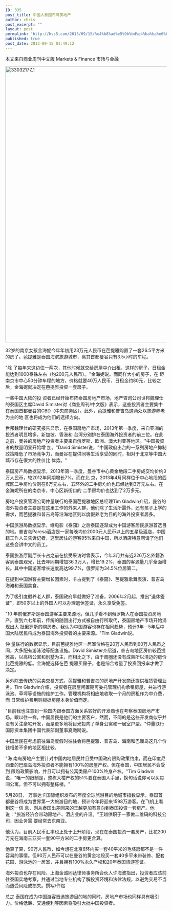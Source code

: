 ```yaml
---
ID: 335
post_title: 中国人泰国布阵房地产
author: chris
post_excerpt: ""
layout: post
permalink: 'http://hss5.com/2013/09/15/%e4%b8%ad%e5%9b%bd%e4%ba%ba%e6%b3%b0%e5%9b%bd%e5%b8%83%e9%98%b5%e6%88%bf%e5%9c%b0%e4%ba%a7/'
published: true
post_date: 2013-09-15 01:49:12
---
```

<p>本文来自商业周刊中文版 Markets &amp; Finance 市场与金融</p> <p><a href="http://blog.8toy.com/wp-content/uploads/2013/09/33032177_1.jpg"><img style="background-image: none; border-bottom: 0px; border-left: 0px; padding-left: 0px; padding-right: 0px; display: inline; border-top: 0px; border-right: 0px; padding-top: 0px" title="33032177_1" border="0" alt="33032177_1" src="http://blog.8toy.com/wp-content/uploads/2013/09/33032177_1_thumb.jpg" width="546" height="859"></a></p> <p>32岁的南京女孩金海妮今年年初用23万元人民币在芭提雅购置了一套26.5平方米的房子。芭提雅是泰国海滨旅游城市，离其首都曼谷只有3.5小时的车程。</p> <p>"除 了每年来这边住一两次，其他时候就交给房屋中介出租，这样的房子，日租金能达到1000泰铢左右（约200元人民币）。"金海妮说。而同样大小的房子，在 距南京市中心50分钟车程的地方，价格就要40万人民币，日租金约80元，比较之后，金海妮就决定在芭提雅投资一套房子。</p> <p>一些中国大陆的投 资者已经开始布阵泰国房地产市场，地产咨询公司世邦魏理仕的泰国区主席David Simister对《商业周刊/中文版》表示，这些投资者主要集中在泰国首都曼谷的CBD（中央商务区）。此外，芭提雅和普吉岛这两处以旅游养老为主的地 区也将成为他们的选择方向。</p> <p>世邦魏理仕的研究报告显示，在泰国房地产市场，2013年第一季度，来自亚洲的投资者明显增多，新加坡、香港和 台湾分别排在泰国海外投资者的前三位。在此之前，曼谷的房地产投资者主要来自俄罗斯、欧洲、澳大利亚等地区。"中国投资者的数量明显开始增 加。"David Simister说，"中国政府出台的一系列房地产抑制政策降低了市场竞争力，而曼谷在提供同等生活享受的同时，相对于北京等中国大城市存在很大的性价比 优势。"</p> <p>泰国房产局数据显示，2013年第一季度，曼谷市中心黄金地段二手房成交均价约3万人民币，较2012年同期增长7%。而在北 京，2013年4月同样位于中心地段的西城区二手房均价则在6万元左右，五环外的二手房均价也已经达到3万元左右。在金海妮所在的南京市，中心区新街口的 二手房均价也达到了2万多元。</p> <p>房地产投资管理公司仲量联行的泰国芭提雅地区总经理Tim Gladwin介绍，曼谷的海外投资者主要是在这里工作的外来人群，他们除了生活所需外，还有孩子上学的需求，而芭提雅和普吉岛等沿海地区则以度假养老为目的的海外投资者居多。</p> <p>中国旅游局数据显示，继电影《泰囧》之后泰国逐渐成为中国游客居民旅游首选目的地。普吉岛Paresa酒店是一家每晚均价2000元人民币以上的五星级酒店，中国籍工作人员告诉记者，这里居住的游客95%来自中国，所以酒店特意聘请了他们这些会讲中文的员工。</p> <p>泰国旅游厅副厅长卡占之前在接受采访时曾表示，今年3月共有近226万名外籍游客到泰国观光，比去年同期增加36.3万人，增长19.2%，泰国的客源量几乎全面增长。其中中国游客增长速度高达99.7%，俄罗斯为34.5%位居第二。</p> <p>在提到中国游客主要增长因素时，卡占提到了《泰囧》、芭提雅歌舞表演、普吉岛海滩和泰国美食。</p> <p>为了吸引度假养老人群，泰国政府早就做好了准备，2006年2月起，推出"退休签证"，即50岁以上的外国人可以办理退休签证，永久享受免签。</p> <p>"10 年前俄罗斯是泰国游客主要来源地，但几乎看不到俄罗斯人在泰国投资房地产。直到六七年前，传统的随团出行方式被自由行所取代，泰国房地产市场开始涌现出大 批俄罗斯的购房者。我认为中国游客也存在相同趋势，预计3年－5年后中国大陆居民将成为泰国海外投资者的主要来源。"Tim Gladwin说。</p> <p>仲 量联行的数据显示，目前芭提雅地区一居室价格在20万人民币到60万人民币之间，大多配有游泳池等配套设施。David Simister介绍道，普吉岛地区房价较芭提雅高，以高档公寓和别墅为主，而相比之下，由于商圈还没有成熟所以清迈的房价比芭提雅的低。金海妮选择在芭 提雅买房子，也是综合考量了投资回报率才做了决定。</p> <p>另外除去传统的买卖交易方式，芭提雅和普吉岛的房地产开发商还提供租赁管理业务。Tim Gladwin介绍，投资者在房屋闲置期可委托管理机构承租房屋，并进行游泳池、草坪等设施的维护工作。管理机构将相应地收取一个月的房租作为中介费，而 日常维护费用则根据房屋本身价值而定。</p> <p>"目前我也注意到一些国内跟泰国方面关系较好的开发商也在考察泰国房地产市场。跟以往一样，中国居民是他们的主要客户，然而，不同的是这些开发商似乎并没有关注豪宅开发，而是更多地将目光投向了单身公寓和一居室户型。"仲量联行国际资本集团中国代表部副董事夏飏飏说。</p> <p>中国居民在考虑前往海岛度假时往往会将芭提雅、普吉岛、海南和巴厘岛这几个价钱相差不多的地区相比较。</p> <p>"海 南岛房地产主要针对中国内地居民并且受中国政府限购政策约束，而在印度尼西亚的巴厘岛海外投资者不能拥有100%的房屋产权。但在泰国，中国居民不会受到 限购政策影响，并且可以拥有公寓类房产100%终身产权。"Tim Gladwin说，"唯一的限制是，整栋大楼产权的51%要在泰国人手里，换句话说你可以买每间公寓，但不可以拥有整栋楼。"</p> <p>5月28日， 万事达卡国际组织发布的年度全球旅游目的地城市指数显示，泰国首都曼谷将成为世界第一大旅游目的地，预计今年将迎来1598万游客。在飞机上看到这一信 息，刚从泰国出差回来的王越更加有意向到泰国投资一套房产。他说："旅游经济会带动房地产、酒店业的升温。"王越供职于一家做二维码的科技公司，因业务需 要经常去东南亚。</p> <p>他认为，目前人民币汇率也正处于上升阶段，现在在泰国投资一套房产，比花200万元在海南三亚买一套90平方米的二手房更合算。</p> <p>他算了算，90万人民币，如今想在北京6环内买一套40平米的毛坯房都不是一件容易的事情。但90万人民币可以在曼谷的黄金地段买一套40多平米带装修、配套花园、游泳池的一居室，并且拥有100%永久产权和20年泰国旅游签证。</p> <p>海外投资也存在风险，上海金诚同达律师事务所合伙人许海波指出，投资者应该前往泰国实地考察，并通过当地专业机构了解投资环境和法律法规，以避免交易不当而遭受风险或损失。撰写/仵煜</p> <p>总之 泰国在成为中国游客首选旅游目的地的同时，房地产市场也同样具有吸引力。价格低廉、交通便利等因素将吸引大批中国投资者。</p>